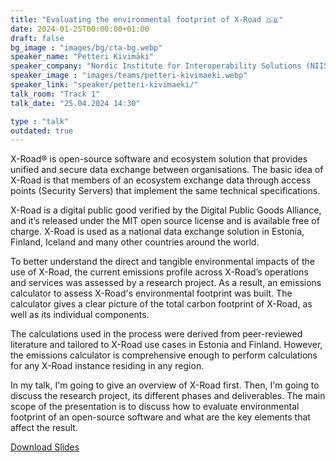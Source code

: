 ```yaml
---
title: "Evaluating the environmental footprint of X-Road 🇬🇧"
date: 2024-01-25T00:00:00+01:00
draft: false
bg_image : "images/bg/cta-bg.webp"
speaker_name: "Petteri Kivimäki"
speaker_company: "Nordic Institute for Interoperability Solutions (NIIS)"
speaker_image : "images/teams/petteri-kivimaeki.webp"
speaker_link: "speaker/petteri-kivimaeki/"
talk_room: "Track 1"
talk_date: "25.04.2024 14:30"

type : "talk"
outdated: true
---
```


X-Road® is open-source software and ecosystem solution that provides unified and secure data exchange between organisations. The basic idea of X-Road is that members of an ecosystem exchange data through access points (Security Servers) that implement the same technical specifications.

X-Road is a digital public good verified by the Digital Public Goods Alliance, and it’s released under the MIT open source license and is available free of charge. X-Road is used as a national data exchange solution in Estonia, Finland, Iceland and many other countries around the world.

To better understand the direct and tangible environmental impacts of the use of X-Road, the current emissions profile across X-Road’s operations and services was assessed by a research project. As a result, an emissions calculator to assess X-Road's environmental footprint was built. The calculator gives a clear picture of the total carbon footprint of X-Road, as well as its individual components.

The calculations used in the process were derived from peer-reviewed literature and tailored to X-Road use cases in Estonia and Finland. However, the emissions calculator is comprehensive enough to perform calculations for any X-Road instance residing in any region.

In my talk, I'm going to give an overview of X-Road first. Then, I'm going to discuss the research project, its different phases and deliverables. The main scope of the presentation is to discuss how to evaluate environmental footprint of an open-source software and what are the key elements that affect the result.

[<i class='tf-ion-android-download'></i> Download Slides](/files/slides/Petteri_Kivimaeki-Evaluating_the_Environmental_Footprint_of_X-Road.pdf)
